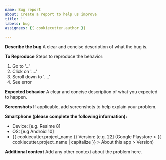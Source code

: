 ```yaml
---
name: Bug report
about: Create a report to help us improve
title: ''
labels: bug
assignees: {{ cookiecutter.author }}

---
```


**Describe the bug**
A clear and concise description of what the bug is.

**To Reproduce**
Steps to reproduce the behavior:
1. Go to '...'
2. Click on '....'
3. Scroll down to '....'
4. See error

**Expected behavior**
A clear and concise description of what you expected to happen.

**Screenshots**
If applicable, add screenshots to help explain your problem.

**Smartphone (please complete the following information):**
 - Device: [e.g. Realme 8]
 - OS: [e.g Android 10]
 - {{ cookiecutter.project_name }} Version: [e.g. 22] (Google Playstore > {{ cookiecutter.project_name | capitalize }} > About this app > Version)

**Additional context**
Add any other context about the problem here.
